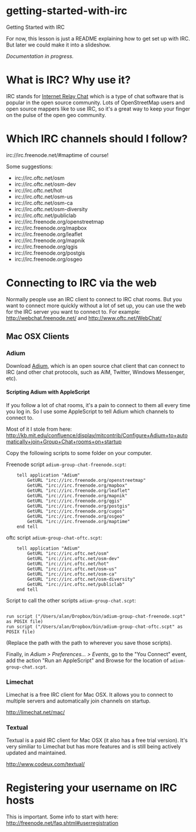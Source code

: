 getting-started-with-irc
========================

Getting Started with IRC

For now, this lesson is just a README explaining how to get set up with IRC. But later we could make it into a slideshow.

*Documentation in progress.*

What is IRC? Why use it?
========================

IRC stands for [Internet Relay Chat](http://en.wikipedia.org/wiki/Internet_Relay_Chat) which is a type of chat software that is popular in the open source community. Lots of OpenStreetMap users and open source mappers like to use IRC, so it's a great way to keep your finger on the pulse of the open geo community.

Which IRC channels should I follow?
========================

irc://irc.freenode.net/#maptime of course!

Some suggestions:

- irc://irc.oftc.net/osm
- irc://irc.oftc.net/osm-dev
- irc://irc.oftc.net/hot
- irc://irc.oftc.net/osm-us
- irc://irc.oftc.net/osm-ca
- irc://irc.oftc.net/osm-diversity
- irc://irc.oftc.net/publiclab
- irc://irc.freenode.org/openstreetmap
- irc://irc.freenode.org/mapbox
- irc://irc.freenode.org/leaflet
- irc://irc.freenode.org/mapnik
- irc://irc.freenode.org/qgis
- irc://irc.freenode.org/postgis
- irc://irc.freenode.org/osgeo

Connecting to IRC via the web
========================

Normally people use an IRC client to connect to IRC chat rooms. But you want to connect more quickly without a lot of set up, you can use the web for the IRC server you want to connect to. For example: http://webchat.freenode.net/ and http://www.oftc.net/WebChat/


## Mac OSX Clients

### Adium

Download [Adium](https://adium.im/), which is an open source chat client that can connect to IRC (and other chat protocols, such as AIM, Twitter, Windows Messenger, etc).

#### Scripting Adium with AppleScript

If you follow a lot of chat rooms, it's a pain to connect to them all every time you log in. So I use some AppleScript to tell Adium which channels to connect to.

Most of it I stole from here: http://kb.mit.edu/confluence/display/mitcontrib/Configure+Adium+to+automatically+join+Group+Chat+rooms+on+startup

Copy the following scripts to some folder on your computer.

Freenode script `adium-group-chat-freenode.scpt`:

```
	tell application "Adium"
		GetURL "irc://irc.freenode.org/openstreetmap"
		GetURL "irc://irc.freenode.org/mapbox"
		GetURL "irc://irc.freenode.org/leaflet"
		GetURL "irc://irc.freenode.org/mapnik"
		GetURL "irc://irc.freenode.org/qgis"
		GetURL "irc://irc.freenode.org/postgis"
		GetURL "irc://irc.freenode.org/cugos"
		GetURL "irc://irc.freenode.org/osgeo"
		GetURL "irc://irc.freenode.org/maptime"
	end tell
```

oftc script `adium-group-chat-oftc.scpt`:

```
	tell application "Adium"
		GetURL "irc://irc.oftc.net/osm"
		GetURL "irc://irc.oftc.net/osm-dev"
		GetURL "irc://irc.oftc.net/hot"
		GetURL "irc://irc.oftc.net/osm-us"
		GetURL "irc://irc.oftc.net/osm-ca"
		GetURL "irc://irc.oftc.net/osm-diversity"
		GetURL "irc://irc.oftc.net/publiclab"
	end tell

```

Script to call the other scripts `adium-group-chat.scpt`:

```

run script ("/Users/alan/Dropbox/bin/adium-group-chat-freenode.scpt" as POSIX file)
run script ("/Users/alan/Dropbox/bin/adium-group-chat-oftc.scpt" as POSIX file)

```

(Replace the path with the path to wherever you save those scripts).

Finally, in _Adium > Preferences... > Events_, go to the "You Connect" event, add the action "Run an AppleScript" and Browse for the location of `adium-group-chat.scpt`.

### Limechat

Limechat is a free IRC client for Mac OSX. It allows you to connect to multiple servers and automatically join channels on startup.

http://limechat.net/mac/

### Textual

Textual is a paid IRC client for Mac OSX (it also has a free trial version). It's very similiar to Limechat but has more features and is still being actively updated and maintained.

http://www.codeux.com/textual/


Registering your username on IRC hosts
===================
This is important. Some info to start with here: http://freenode.net/faq.shtml#userregistration
